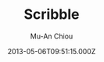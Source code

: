 ---
title: Scribble
github: https://github.com/muan/scribble
demo: https://scribble.muan.co/
author: Mu-An Chiou
ssg:
  - Jekyll
cms:
  - No Cms
date: 2013-05-06T09:51:15.000Z
github_branch: gh-pages
description: ':tomato: A Jekyll theme.'
stale: true
---